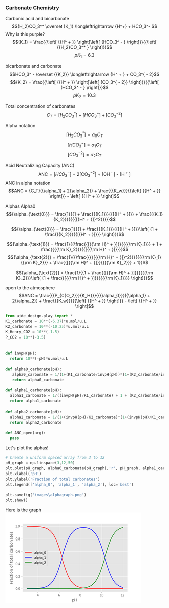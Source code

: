 

### Carbonate Chemistry
Carbonic acid and bicarbonate
$${H_2}CO_3^* \overset {K_1} \longleftrightarrow {H^+} + HCO_3^- $$
Why is this purple?
$${K_1} = \frac{{\left[ {{H^ + }} \right]\left[ {HCO_3^ - } \right]}}{{\left[ {{H_2}CO_3^* } \right]}}$$
$$p{K_1} = 6.3$$

bicarbonate and carbonate
$$HCO_3^ - \overset {{K_2}} \longleftrightarrow {H^ + } + CO_3^{ - 2}$$
$${K_2} = \frac{{\left[ {{H^ + }} \right]\left[ {CO_3^{ - 2}} \right]}}{{\left[ {HCO_3^ - } \right]}}$$
$$p{K_2} = 10.3$$

Total concentration of carbonates
$${C_T} = \left[ {{H_2}CO_3^* } \right] + \left[ {HCO_3^ - } \right] + \left[ {CO_3^{ - 2}} \right]$$

Alpha notation
$$\left[ {{H_2}CO_3^* } \right] = {\alpha_0}{C_T}$$
$$\left[ {HCO_3^ - } \right] = {\alpha_1}{C_T}$$
$$\left[ {CO_3^{ - 2}} \right] = {\alpha_2}{C_T}$$

Acid Neutralizing Capacity (ANC)
$${\text{ANC}} = [HCO_3^ - {\text{] + 2[CO}}_3^{ - 2}{\text{] + [O}}{{\text{H}}^{\text{ - }}}{\text{] - [}}{{\text{H}}^{\text{ + }}}{\text{]}}$$
ANC in alpha notation
$$ANC = {C_T}({\alpha_1} + 2{\alpha_2}) + \frac{{{K_w}}}{{\left[ {{H^ + }} \right]}} - \left[ {{H^ + }} \right]$$

Alphas
Alpha0
$${\alpha_{\text{0}}} = \frac{1}{{1 + \frac{{{K_1}}}{{[{H^ + }]}} + \frac{{{K_1}{K_2}}}{{{{[{H^ + }]}^2}}}}}$$

$${\alpha_{\text{0}}} = \frac{1}{{1 + \frac{{{K_1}}}{{[{H^ + }]}}\left( {1 + \frac{{{K_2}}}{{[{H^ + }]}}} \right)}}$$

$${\alpha_{\text{1}}}  =  \frac{1}{{\frac{{[{{\rm H}^ + }]}}{{{{\rm K}_1}}} + 1 + \frac{{{{\rm K}_2}}}{{[{{\rm H}^ + }]}}}}$$
$${\alpha_{\text{2}}}  =  \frac{1}{{\frac{{{{[{{\rm H}^ + }]}^2}}}{{{{\rm K}_1}{{\rm K}_2}}} + \frac{{[{{\rm H}^ + }]}}{{{{\rm K}_2}}} + 1}}$$

$${\alpha_{\text{2}}}  =  \frac{1}{{1 + \frac{{[{{\rm H}^ + }]}}{{{{\rm K}_2}}}\left( {1 + \frac{{[{{\rm H}^ + }]}}{{{{\rm K}_1}}}} \right)}}$$

open to the atmosphere
$$ANC = \frac{{{P_{C{O_2}}}{K_H}}}{{{\alpha_0}}}({\alpha_1} + 2{\alpha_2}) + \frac{{{K_w}}}{{\left[ {{H^ + }} \right]}} - \left[ {{H^ + }} \right]$$

```python
from aide_design.play import *
K1_carbonate = 10**(-6.37)*u.mol/u.L
K2_carbonate = 10**(-10.25)*u.mol/u.L
K_Henry_CO2 = 10**(-1.5)
P_CO2 = 10**(-3.5)


def invpH(pH):
  return 10**(-pH)*u.mol/u.L

def alpha0_carbonate(pH):
   alpha0_carbonate = 1/(1+(K1_carbonate/invpH(pH))*(1+(K2_carbonate/invpH(pH))))
   return alpha0_carbonate

def alpha1_carbonate(pH):
  alpha1_carbonate = 1/((invpH(pH)/K1_carbonate) + 1 + (K2_carbonate/invpH(pH)))
  return alpha1_carbonate

def alpha2_carbonate(pH):
  alpha2_carbonate = 1/(1+(invpH(pH)/K2_carbonate)*(1+(invpH(pH)/K1_carbonate)))
  return alpha2_carbonate

def ANC_open(arg):
  pass
```
Let's plot the alphas!
```python
# Create a uniform spaced array from 3 to 12
pH_graph = np.linspace(3,12,50)
plt.plot(pH_graph, alpha0_carbonate(pH_graph),'r', pH_graph, alpha1_carbonate(pH_graph),'b',pH_graph, alpha2_carbonate(pH_graph),'g')
plt.xlabel('pH')
plt.ylabel('Fraction of total carbonates')
plt.legend(['alpha_0', 'alpha_1', 'alpha_2'], loc='best')

plt.savefig('images\alphagraph.png')
plt.show()
```

Here is the graph ![graph](images\alphagraph.png)

```Python
